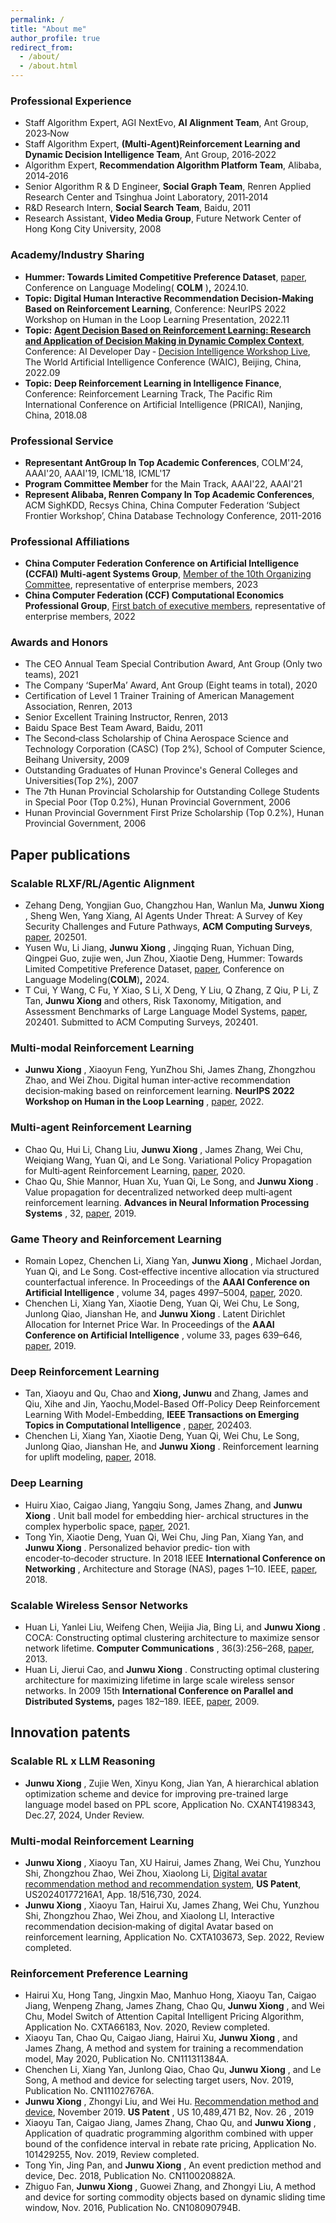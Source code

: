 ```yaml
---
permalink: /
title: "About me"
author_profile: true
redirect_from: 
  - /about/
  - /about.html
---
```

### Professional Experience
- Staff Algorithm Expert, AGI NextEvo, **AI Alignment Team**, Ant Group, 2023‑Now
- Staff Algorithm Expert, **(Multi-Agent)Reinforcement Learning and Dynamic Decision Intelligence Team**, Ant Group, 2016‑2022
- Algorithm Expert, **Recommendation Algorithm Platform Team**, Alibaba, 2014‑2016
- Senior Algorithm R & D Engineer, **Social Graph Team**, Renren Applied Research Center and Tsinghua Joint Laboratory, 2011‑2014
- R&D Research Intern, **Social Search Team**, Baidu, 2011
- Research Assistant, **Video Media Group**, Future Network Center of Hong Kong City University, 2008

### Academy/Industry Sharing
* **Hummer: Towards Limited Competitive Preference Dataset**, [paper](https://openreview.net/pdf?id=aKwQPRjdGa), Conference on Language Modeling( **COLM** )**,** 2024.10.
* **Topic: Digital Human Interactive Recommendation Decision‑Making Based on Reinforcement Learning**, Conference: NeurIPS 2022 Workshop on Human in the Loop Learning Presentation, 2022.11
* **Topic:** **[Agent Decision Based on Reinforcement Learning: Research and Application of Decision Making in Dynamic Complex Context](https://www.bilibili.com/video/BV1Fe411M732/)**, Conference: AI Developer Day ‑ [Decision Intelligence Workshop Live](http://rlchina.org/topic/548), The World Artificial Intelligence Conference (WAIC), Beijing, China, 2022.09
* **Topic:** **Deep Reinforcement Learning in Intelligence Finance**, Conference: Reinforcement Learning Track, The Pacific Rim International Conference on Artificial Intelligence (PRICAI), Nanjing, China, 2018.08

### **Professional** Service
- **Representant AntGroup In Top Academic Conferences**, COLM'24, AAAI'20, AAAI'19, ICML'18, ICML'17
- **Program Committee Member** for the Main Track, AAAI'22, AAAI'21
- **Represent Alibaba, Renren Company In Top Academic Conferences**, ACM SighKDD, Recsys China, China Computer Federation ‘Subject Frontier Workshop’, China Database Technology Conference, 2011-2016

### **Professional** Affiliations
- **China Computer Federation Conference on Artificial Intelligence (CCFAI) Multi-agent Systems Group**, [Member of the 10th Organizing Committee](https://mp.weixin.qq.com/s/draXMk4vUmyI0YJYd6zJqg), representative of enterprise members, 2023
- **China Computer Federation (CCF) Computational Economics Professional Group**, [First batch of executive members](https://mp.weixin.qq.com/s/Zyu9i61ahvXHGPLePsP3xw), representative of enterprise members, 2022

### **Awards and Honors**
- The CEO Annual Team Special Contribution Award, Ant Group (Only two teams), 2021
- The Company ‘SuperMa’ Award, Ant Group (Eight teams in total), 2020
- Certification of Level 1 Trainer Training of American Management Association, Renren, 2013
- Senior Excellent Training Instructor, Renren, 2013
- Baidu Space Best Team Award, Baidu, 2011
- The Second‑class Scholarship of China Aerospace Science and Technology Corporation (CASC) (Top 2%), School of Computer Science, Beihang University, 2009
- Outstanding Graduates of Hunan Province's General Colleges and Universities(Top 2%), 2007
- The 7th Hunan Provincial Scholarship for Outstanding College Students in Special Poor (Top 0.2%), Hunan Provincial Government, 2006
- Hunan Provincial Government First Prize Scholarship (Top 0.2%), Hunan Provincial Government, 2006


## Paper publications
### **Scalable RLXF/RL/Agentic Alignment**

* Zehang Deng, Yongjian Guo, Changzhou Han, Wanlun Ma,  **Junwu Xiong** , Sheng Wen, Yang Xiang, AI Agents Under Threat: A Survey of Key Security Challenges and Future Pathways, **ACM Computing Surveys**, [paper](https://dl.acm.org/doi/10.1145/3716628), 202501.
* Yusen Wu, Li Jiang,  **Junwu Xiong** , Jingqing Ruan, Yichuan Ding, Qingpei Guo, zujie wen, Jun Zhou, Xiaotie Deng, Hummer: Towards Limited Competitive Preference Dataset, [paper](https://openreview.net/pdf?id=aKwQPRjdGa),  Conference on Language Modeling(**COLM**)**,** 2024.
* T Cui, Y Wang, C Fu, Y Xiao, S Li, X Deng, Y Liu, Q Zhang, Z Qiu, P Li, Z Tan, **Junwu Xiong** and others, Risk Taxonomy, Mitigation, and Assessment Benchmarks of Large Language Model Systems, [paper](https://arxiv.org/abs/2401.05778), 202401. Submitted to ACM Computing Surveys, 202401.

### **Multi-modal Reinforcement Learning**

* **Junwu Xiong** , Xiaoyun Feng, YunZhou Shi, James Zhang, Zhongzhou Zhao, and Wei Zhou. Digital human inter‑active recommendation decision‑making based on reinforcement learning.  **NeurIPS 2022 Workshop on Human in the Loop Learning** , [paper](https://arxiv.org/abs/2210.10638), 2022.

### **Multi-agent Reinforcement Learning**

* Chao Qu, Hui Li, Chang Liu,  **Junwu Xiong** , James Zhang, Wei Chu, Weiqiang Wang, Yuan Qi, and Le Song. Variational Policy Propagation for Multi‑agent Reinforcement Learning, [paper](https://arxiv.org/abs/2004.08883), 2020.
* Chao Qu, Shie Mannor, Huan Xu, Yuan Qi, Le Song, and  **Junwu Xiong** . Value propagation for decentralized networked deep multi‑agent reinforcement learning.  **Advances in Neural Information Processing Systems** , 32, [paper](https://arxiv.org/abs/1901.09326), 2019.

### **Game Theory and Reinforcement Learning**

* Romain Lopez, Chenchen Li, Xiang Yan,  **Junwu Xiong** , Michael Jordan, Yuan Qi, and Le Song. Cost‑effective incentive allocation via structured counterfactual inference. In Proceedings of the  **AAAI Conference on Artificial Intelligence** , volume 34, pages 4997–5004, [paper](https://arxiv.org/abs/1902.02495), 2020.
* Chenchen Li, Xiang Yan, Xiaotie Deng, Yuan Qi, Wei Chu, Le Song, Junlong Qiao, Jianshan He, and  **Junwu Xiong** . Latent Dirichlet Allocation for Internet Price War. In Proceedings of the  **AAAI Conference on Artificial Intelligence** , volume 33, pages 639–646, [paper](https://arxiv.org/abs/1808.07621), 2019.

### **Deep Reinforcement Learning**

* Tan, Xiaoyu and Qu, Chao and **Xiong, Junwu** and Zhang, James and Qiu, Xihe and Jin, Yaochu,Model-Based Off-Policy Deep Reinforcement Learning With Model-Embedding, **IEEE Transactions on Emerging Topics in Computational Intelligence** , [paper](https://ieeexplore.ieee.org/abstract/document/10463525), 202403.
* Chenchen Li, Xiang Yan, Xiaotie Deng, Yuan Qi, Wei Chu, Le Song, Junlong Qiao, Jianshan He, and  **Junwu Xiong** . Reinforcement learning for uplift modeling, [paper](https://arxiv.org/abs/1811.10158), 2018.

### **Deep Learning**

* Huiru Xiao, Caigao Jiang, Yangqiu Song, James Zhang, and  **Junwu Xiong** . Unit ball model for embedding hier‑ archical structures in the complex hyperbolic space, [paper](https://arxiv.org/abs/2105.03966), 2021.
* Tong Yin, Xiaotie Deng, Yuan Qi, Wei Chu, Jing Pan, Xiang Yan, and  **Junwu Xiong** . Personalized behavior predic‑ tion with encoder‑to‑decoder structure. In 2018 IEEE  **International Conference on Networking** , Architecture and Storage (NAS), pages 1–10. IEEE, [paper](https://ieeexplore.ieee.org/document/8515696), 2018.

### **Scalable Wireless Sensor Networks**

* Huan Li, Yanlei Liu, Weifeng Chen, Weijia Jia, Bing Li, and  **Junwu Xiong** . COCA: Constructing optimal clustering architecture to maximize sensor network lifetime.  **Computer Communications** , 36(3):256–268, [paper](https://www.sciencedirect.com/science/article/abs/pii/S0140366412003751), 2013.
* Huan Li, Jierui Cao, and  **Junwu Xiong** . Constructing optimal clustering architecture for maximizing lifetime in large scale wireless sensor networks. In 2009 15th **International Conference on Parallel and Distributed Systems,** pages 182–189. IEEE, [paper](https://ieeexplore.ieee.org/document/5395248), 2009.



## Innovation patents
### **Scalable  RL x LLM Reasoning**

* **Junwu Xiong** , Zujie Wen, Xinyu Kong, Jian Yan, A hierarchical ablation optimization scheme and device for improving pre-trained large language model based on PPL score, Application No. CXANT4198343, Dec.27, 2024, Under Review.

### **Multi-modal Reinforcement Learning**

* **Junwu Xiong** , Xiaoyu Tan, XU Hairui, James Zhang, Wei Chu, Yunzhou Shi, Zhongzhou Zhao, Wei Zhou, Xiaolong Li, [Digital avatar recommendation method and recommendation system](https://patents.google.com/patent/US20240177216A1/en), **US Patent**, US20240177216A1, App. 18/516,730, 2024.
* **Junwu Xiong** , Xiaoyu Tan, Hairui Xu, James Zhang, Wei Chu, Yunzhou Shi, Zhongzhou Zhao, Wei Zhou, and Xiaolong LI, Interactive recommendation decision‑making of digital Avatar based on reinforcement learning, Application No. CXTA103673, Sep. 2022, Review completed.

### **Reinforcement Preference Learning**

* Hairui Xu, Hong Tang, Jingxin Mao, Manhuo Hong, Xiaoyu Tan, Caigao Jiang, Wenpeng Zhang, James Zhang, Chao Qu,  **Junwu Xiong** , and Wei Chu, Model Switch of Attention Capital Intelligent Pricing Algorithm, Application No. CXTA66183, Nov. 2020, Review completed.
* Xiaoyu Tan, Chao Qu, Caigao Jiang, Hairui Xu,  **Junwu Xiong** , and James Zhang, A method and system for training a recommendation model, May 2020, Publication No. CN111311384A.
* Chenchen Li, Xiang Yan, Junlong Qiao, Chao Qu,  **Junwu Xiong** , and Le Song, A method and device for selecting target users, Nov. 2019, Publication No. CN111027676A.
* **Junwu Xiong** , Zhongyi Liu, and Wei Hu. [Recommendation method and device](https://patentimages.storage.googleapis.com/96/26/7d/78dfe1de45f8ae/US10489471.pdf), November 2019.  **US Patent** , US 10,489,471 B2, Nov. 26 , 2019
* Xiaoyu Tan, Caigao Jiang, James Zhang, Chao Qu, and  **Junwu Xiong** , Application of quadratic programming algorithm combined with upper bound of the confidence interval in rebate rate pricing, Application No. 101429255, Nov. 2019, Review completed.
* Tong Yin, Jing Pan, and  **Junwu Xiong** , An event prediction method and device, Dec. 2018, Publication No. CN110020882A.
* Zhiguo Fan,  **Junwu Xiong** , Guowei Zhang, and Zhongyi Liu, A method and device for sorting commodity objects based on dynamic sliding time window, Nov. 2016, Publication No. CN108090794B.
